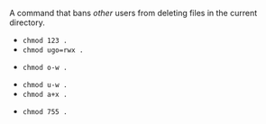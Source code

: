A command that bans _other_ users from deleting files in the current directory.

* ``chmod 123 .``
* ``chmod ugo=rwx .``
+ ``chmod o-w .``
* ``chmod u-w .``
* ``chmod a+x .``
+ ``chmod 755 .``
